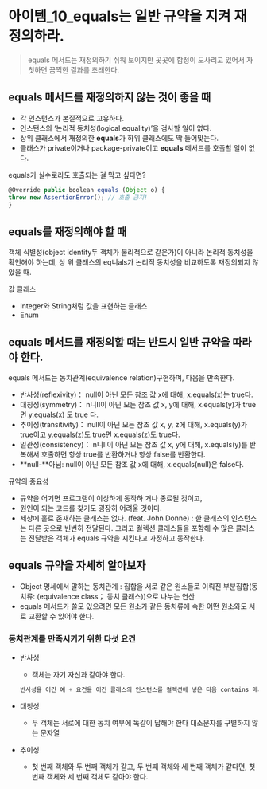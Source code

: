 # 아이템_10_equals는 일반 규약을 지켜 재정의하라.

> equals 메서드는 재정의하기 쉬워 보이지만 곳곳에 함정이 도사리고 있어서
자칫하면 끔찍한 결과를 초래한다.
> 

## equals 메서드를 재정의하지 않는 것이 좋을 때

- 각 인스턴스가 본질적으로 고유하다.
- 인스턴스의 ‘논리적 동치성(logical equality)’을 검사할 일이 없다.
- 상위 클래스에서 재정의한 **equals**가 하위 클래스에도 딱 들어맞는다.
- 클래스가 private이거나 package-private이고 **equals** 메서드를 호출할 일이 없다.

equals가 실수로라도 호출되는 걸 막고 싶다면?

```jsx
@Override public boolean equals (Object o) {
throw new AssertionError(); // 호출 금지!
}
```

## equals를 재정의해야 할 때

객체 식별성(object identity두 객체가 물리적으로 같은가)이 아니라 논리적 동치성을 확인해야 하는데, 상
위 클래스의 eq니als가 논리적 동치성을 비교하도록 재정의되지 않았을 때.

값 클래스

- Integer와 String처럼 값을 표현하는 클래스
- Enum

## equals 메서드를 재정의할 때는 반드시 일반 규약을 따라야 한다.

equals 메서드는 동치관계(equivalence relation)구현하며, 다음을 만족한다.

- 반사성(reflexivity)： null이 아닌 모든 참조 값 x에 대해, x.equals(x)는 true다.
- 대칭성(symmetry)： n니II이 아닌 모든 참조 값 x, y에 대해, x.equals(y)가 true면 y.equals(x) 도 true 다.
- 추이성(transitivity)： null이 아닌 모든 참조 값 x, y, z에 대해, x.equals(y)가 true이고 y.equals(z)도 true면 x.equals(z)도 true다.
- 일관성(consistency)： n니II이 아닌 모든 참조 값 x, y에 대해, x.equals(y)를 반복해서 호출하면 항상 true를 반환하거나 항상 false를 반환한다.
- **null-**아님: null이 아닌 모든 참조 값 x에 대해, x.equals(null)은 false다.

규약의 중요성

- 규약을 어기면 프로그램이 이상하게 동작하 거나 종료될 것이고,
- 원인이 되는 코드를 찾기도 굉장히 어려울 것이다.
- 세상에 홀로 존재하는 클래스는 없다. (feat. John Donne)
: 한 클래스의 인스턴스는 다른 곳으로 빈번히 전달된다. 그리고 컬렉션 클래스들을 포함해 수
많은 클래스는 전달받은 객체가 equals 규약을 지킨다고 가정하고 동작한다.

## equals 규약을 자세히 알아보자

- Object 명세에서 말하는 동치관계 : 집합을 서로 같은 원소들로 이뤄진 부분집합(동치류: (equivalence class； 동치 클래스))으로 나누는 연산
- equals 메서드가 쓸모 있으려면 모든 원소가 같은 동치류에 속한 어떤 원소와도 서로 교환할 수 있어야 한다.

### 동치관계를 만족시키기 위한 다섯 요건

- 반사성
    - 객체는 자기 자신과 같아야 한다.
    
    ```jsx
    반사성을 어긴 예 + 요건을 어긴 클래스의 인스턴스를 컬렉션에 넣은 다음 contains 메서드를 호출하는 예
    ```
    
- 대칭성
    - 두 객체는 서로에 대한 동치 여부에 똑같이 답해야 한다
    대소문자를 구별하지 않는 문자열
- 추이성
  - 첫 번째 객체와 두 번째 객체가 같고, 두 번째 객체와 세 번째 객체가
같다면, 첫 번째 객체와 세 번째 객체도 같아야 한다.
